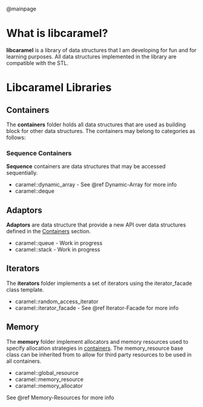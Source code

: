 @mainpage

# What is libcaramel?

**libcaramel** is a library of data structures that I am developing for fun and for learning purposes. All data
structures implemented in the library are compatible with the STL.

# Libcaramel Libraries

## Containers

The **containers** folder holds all data structures that are used as building block for other data structures. The
containers may belong to categories as follows:

### Sequence Containers

**Sequence** containers are data structures that may be accessed sequentially.

- caramel::dynamic_array - See @ref Dynamic-Array for more info
- caramel::deque

## Adaptors

**Adaptors** are data structure that provide a new API over data structures defined in the [Containers](#Containers)
section.

- caramel::queue - Work in progress
- caramel::stack - Work in progress

## Iterators

The **iterators** folder implements a set of iterators using the iterator_facade class template.

- caramel::random_access_iterator
- caramel::iterator_facade - See @ref Iterator-Facade for more info

## Memory

The **memory** folder implement allocators and memory resources used to specify allocation strategies in
[containers](#Containers). The memory_resource base class can be inherited from to allow for third party resources to be
used in all containers.

- caramel::global_resource
- caramel::memory_resource
- caramel::memory_allocator

See @ref Memory-Resources for more info
